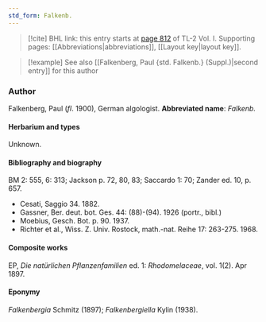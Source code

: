 ```yaml
---
std_form: Falkenb.
---
```


> [!cite] BHL link: this entry starts at [page 812](https://www.biodiversitylibrary.org/page/33120943) of TL-2 Vol. I.
> Supporting pages: [[Abbreviations|abbreviations]], [[Layout key|layout key]].

> [!example] See also [[Falkenberg, Paul {std. Falkenb.} (Suppl.)|second entry]] for this author

### Author

Falkenberg, Paul (*fl*. 1900), German algologist. 
**Abbreviated name**: *Falkenb.*

#### Herbarium and types

Unknown.

#### Bibliography and biography

BM 2: 555, 6: 313; Jackson p. 72, 80, 83; Saccardo 1: 70; Zander ed. 10, p. 657.
- Cesati, Saggio 34. 1882.
- Gassner, Ber. deut. bot. Ges. 44: (88)-(94). 1926 (portr., bibl.)
- Moebius, Gesch. Bot. p. 90. 1937.
- Richter et al., Wiss. Z. Univ. Rostock, math.-nat. Reihe 17: 263-275. 1968.

#### Composite works

EP, *Die natürlichen Pflanzenfamilien* ed. 1: *Rhodomelaceae*, vol. 1(2). Apr 1897.

#### Eponymy

*Falkenbergia* Schmitz (1897); *Falkenbergiella* Kylin (1938).

